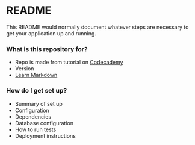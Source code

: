 # README #

This README would normally document whatever steps are necessary to get your application up and running.

### What is this repository for? ###

* Repo is made from tutorial on [Codecademy](https://www.codecademy.com/learn/deploy-a-website)
* Version
* [Learn Markdown](https://bitbucket.org/tutorials/markdowndemo)

### How do I get set up? ###

* Summary of set up
* Configuration
* Dependencies
* Database configuration
* How to run tests
* Deployment instructions
